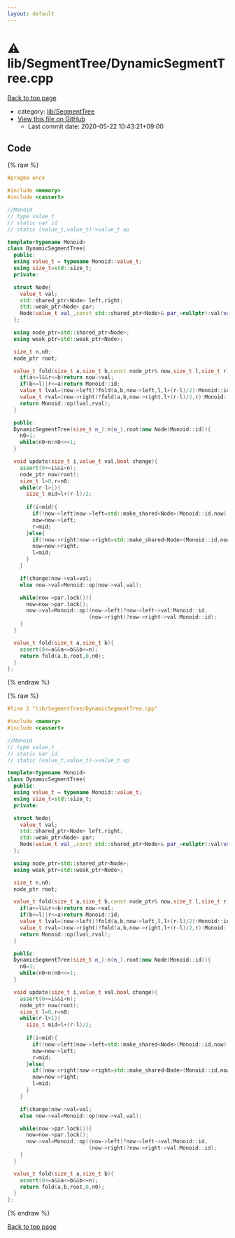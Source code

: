 ```yaml
---
layout: default
---
```


<!-- mathjax config similar to math.stackexchange -->
<script type="text/javascript" async
  src="https://cdnjs.cloudflare.com/ajax/libs/mathjax/2.7.5/MathJax.js?config=TeX-MML-AM_CHTML">
</script>
<script type="text/x-mathjax-config">
  MathJax.Hub.Config({
    TeX: { equationNumbers: { autoNumber: "AMS" }},
    tex2jax: {
      inlineMath: [ ['$','$'] ],
      processEscapes: true
    },
    "HTML-CSS": { matchFontHeight: false },
    displayAlign: "left",
    displayIndent: "2em"
  });
</script>

<script type="text/javascript" src="https://cdnjs.cloudflare.com/ajax/libs/jquery/3.4.1/jquery.min.js"></script>
<script src="https://cdn.jsdelivr.net/npm/jquery-balloon-js@1.1.2/jquery.balloon.min.js" integrity="sha256-ZEYs9VrgAeNuPvs15E39OsyOJaIkXEEt10fzxJ20+2I=" crossorigin="anonymous"></script>
<script type="text/javascript" src="../../../assets/js/copy-button.js"></script>
<link rel="stylesheet" href="../../../assets/css/copy-button.css" />


# :warning: lib/SegmentTree/DynamicSegmentTree.cpp

<a href="../../../index.html">Back to top page</a>

* category: <a href="../../../index.html#8d75131a1ef4f10f86f251b50b9a3462">lib/SegmentTree</a>
* <a href="{{ site.github.repository_url }}/blob/master/lib/SegmentTree/DynamicSegmentTree.cpp">View this file on GitHub</a>
    - Last commit date: 2020-05-22 10:43:21+09:00




## Code

<a id="unbundled"></a>
{% raw %}
```cpp
#pragma once

#include <memory>
#include <cassert>

//Monoid
// type value_t
// static var id
// static (value_t,value_t)->value_t op

template<typename Monoid>
class DynamicSegmentTree{
  public:
  using value_t = typename Monoid::value_t;
  using size_t=std::size_t;
  private:

  struct Node{
    value_t val;
    std::shared_ptr<Node> left,right;
    std::weak_ptr<Node> par;
    Node(value_t val_,const std::shared_ptr<Node>& par_=nullptr):val(val_),left(),right(),par(par_){}
  };

  using node_ptr=std::shared_ptr<Node>;
  using weak_ptr=std::weak_ptr<Node>;

  size_t n,n0;
  node_ptr root;

  value_t fold(size_t a,size_t b,const node_ptr& now,size_t l,size_t r){
    if(a<=l&&r<=b)return now->val;
    if(b<=l||r<=a)return Monoid::id;
    value_t lval=(now->left)?fold(a,b,now->left,l,l+(r-l)/2):Monoid::id;
    value_t rval=(now->right)?fold(a,b,now->right,l+(r-l)/2,r):Monoid::id;
    return Monoid::op(lval,rval);
  }

  public:
  DynamicSegmentTree(size_t n_):n(n_),root(new Node(Monoid::id)){
    n0=1;
    while(n0<n)n0<<=1;
  }

  void update(size_t i,value_t val,bool change){
    assert(0<=i&&i<n);
    node_ptr now(root);
    size_t l=0,r=n0;
    while(r-l>1){
      size_t mid=l+(r-l)/2;
      
      if(i<mid){
        if(!now->left)now->left=std::make_shared<Node>(Monoid::id,now);
        now=now->left;
        r=mid;
      }else{
        if(!now->right)now->right=std::make_shared<Node>(Monoid::id,now);
        now=now->right;
        l=mid;
      }
    }

    if(change)now->val=val;
    else now->val=Monoid::op(now->val,val);

    while(now->par.lock()){
      now=now->par.lock();
      now->val=Monoid::op((now->left)?now->left->val:Monoid::id,
                          (now->right)?now->right->val:Monoid::id);
    }
  }

  value_t fold(size_t a,size_t b){
    assert(0<=a&&a<=b&&b<=n);
    return fold(a,b,root,0,n0);
  }
};
```
{% endraw %}

<a id="bundled"></a>
{% raw %}
```cpp
#line 2 "lib/SegmentTree/DynamicSegmentTree.cpp"

#include <memory>
#include <cassert>

//Monoid
// type value_t
// static var id
// static (value_t,value_t)->value_t op

template<typename Monoid>
class DynamicSegmentTree{
  public:
  using value_t = typename Monoid::value_t;
  using size_t=std::size_t;
  private:

  struct Node{
    value_t val;
    std::shared_ptr<Node> left,right;
    std::weak_ptr<Node> par;
    Node(value_t val_,const std::shared_ptr<Node>& par_=nullptr):val(val_),left(),right(),par(par_){}
  };

  using node_ptr=std::shared_ptr<Node>;
  using weak_ptr=std::weak_ptr<Node>;

  size_t n,n0;
  node_ptr root;

  value_t fold(size_t a,size_t b,const node_ptr& now,size_t l,size_t r){
    if(a<=l&&r<=b)return now->val;
    if(b<=l||r<=a)return Monoid::id;
    value_t lval=(now->left)?fold(a,b,now->left,l,l+(r-l)/2):Monoid::id;
    value_t rval=(now->right)?fold(a,b,now->right,l+(r-l)/2,r):Monoid::id;
    return Monoid::op(lval,rval);
  }

  public:
  DynamicSegmentTree(size_t n_):n(n_),root(new Node(Monoid::id)){
    n0=1;
    while(n0<n)n0<<=1;
  }

  void update(size_t i,value_t val,bool change){
    assert(0<=i&&i<n);
    node_ptr now(root);
    size_t l=0,r=n0;
    while(r-l>1){
      size_t mid=l+(r-l)/2;
      
      if(i<mid){
        if(!now->left)now->left=std::make_shared<Node>(Monoid::id,now);
        now=now->left;
        r=mid;
      }else{
        if(!now->right)now->right=std::make_shared<Node>(Monoid::id,now);
        now=now->right;
        l=mid;
      }
    }

    if(change)now->val=val;
    else now->val=Monoid::op(now->val,val);

    while(now->par.lock()){
      now=now->par.lock();
      now->val=Monoid::op((now->left)?now->left->val:Monoid::id,
                          (now->right)?now->right->val:Monoid::id);
    }
  }

  value_t fold(size_t a,size_t b){
    assert(0<=a&&a<=b&&b<=n);
    return fold(a,b,root,0,n0);
  }
};

```
{% endraw %}

<a href="../../../index.html">Back to top page</a>

